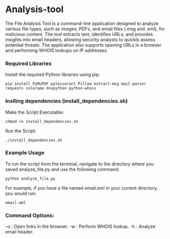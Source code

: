 # Analysis-tool
The File Analysis Tool is a command-line application designed to analyze various file types, such as images, PDFs, and email files (.msg and .eml), for malicious content. The tool extracts text, identifies URLs, and provides insights into email headers, allowing security analysts to quickly assess potential threats. The application also supports opening URLs in a browser and performing WHOIS lookups on IP addresses.

### Required Libraries

Install the required Python libraries using pip:

```
pip install PyMuPDF pytesseract Pillow extract-msg mail-parser requests colorama dnspython python-whois
```

### Inslling dependencies (install_dependencies.sh)

Make the Script Executable:
```
chmod +x install_dependencies.sh
```

Run the Script:

```
./install_dependencies.sh
```


### Example Usage
To run the script from the terminal, navigate to the directory where you saved analyze_file.py and use the following command:

```
python analyze_file.py
```

For example, if you have a file named email.eml in your current directory, you would run:
```
email.eml
```
### Command Options:
-o : Open links in the browser.
-w : Perform WHOIS lookup.
-h : Analyze email header.
